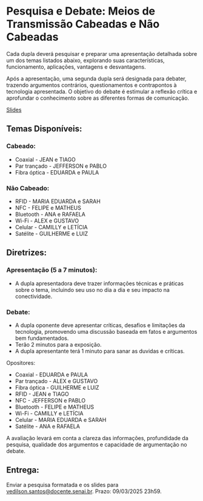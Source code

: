 # Pesquisa e Debate: Meios de Transmissão Cabeadas e Não Cabeadas

Cada dupla deverá pesquisar e preparar uma apresentação detalhada sobre um dos temas listados abaixo, explorando suas características, funcionamento, aplicações, vantagens e desvantagens.

Após a apresentação, uma segunda dupla será designada para debater, trazendo argumentos contrários, questionamentos e contrapontos à tecnologia apresentada. O objetivo do debate é estimular a reflexão crítica e aprofundar o conhecimento sobre as diferentes formas de comunicação.

[Slides](https://www.canva.com/design/DAGfWxrfEKc/ULWaLihsRUG072AH52hX-w/view?utm_content=DAGfWxrfEKc&utm_campaign=designshare&utm_medium=link2&utm_source=uniquelinks&utlId=h419e78bf47)

## Temas Disponíveis:
### Cabeado:

- Coaxial  - JEAN e TIAGO
- Par trançado - JEFFERSON e PABLO
- Fibra óptica - EDUARDA e PAULA

### Não Cabeado:
- RFID - MARIA EDUARDA e SARAH
- NFC - FELIPE e MATHEUS
- Bluetooth - ANA e RAFAELA
- Wi-Fi  - ALEX e GUSTAVO
- Celular - CAMILLY e LETÍCIA
- Satélite - GUILHERME e LUIZ
  
## Diretrizes:
### Apresentação (5 a 7 minutos): 
- A dupla apresentadora deve trazer informações técnicas e práticas sobre o tema, incluindo seu uso no dia a dia e seu impacto na conectividade.

### Debate:
- A dupla oponente deve apresentar críticas, desafios e limitações da tecnologia, promovendo uma discussão baseada em fatos e argumentos bem fundamentados.
- Terão 2 minutos para a exposição.
- A dupla apresentante terá 1 minuto para sanar as duvidas e críticas.

Opositores:
- Coaxial - EDUARDA e PAULA
- Par trançado - ALEX e GUSTAVO
- Fibra óptica - GUILHERME e LUIZ
- RFID - JEAN e TIAGO
- NFC - JEFFERSON e PABLO
- Bluetooth - FELIPE e MATHEUS
- Wi-Fi - CAMILLY e LETÍCIA
- Celular - MARIA EDUARDA e SARAH
- Satélite - ANA e RAFAELA

A avaliação levará em conta a clareza das informações, profundidade da pesquisa, qualidade dos argumentos e capacidade de argumentação no debate.

## Entrega:
Enviar a pesquisa formatada e os slides para vedilson.santos@docente.senai.br. Prazo: 09/03/2025 23h59.





